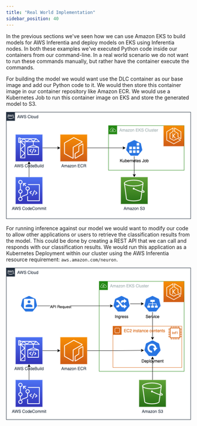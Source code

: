 ```yaml
---
title: "Real World Implementation"
sidebar_position: 40
---
```


In the previous sections we've seen how we can use Amazon EKS to build models for AWS Inferentia and deploy models on EKS using Inferentia nodes. In both these examples we've executed Python code inside our containers from our command-line. In a real world scenario we do not want to run these commands manually, but rather have the container execute the commands.

For building the model we would want use the DLC container as our base image and add our Python code to it. We would then store this container image in our container repository like Amazon ECR. We would use a Kubernetes Job to run this container image on EKS and store the generated model to S3.

![Build Model](./assets/CreateModel.png)

For running inference against our model we would want to modify our code to allow other applications or users to retrieve the classification results from the model. This could be done by creating a REST API that we can call and responds with our classification results. We would run this application as a Kubernetes Deployment within our cluster using the AWS Inferentia resource requirement: `aws.amazon.com/neuron`.

![Inference Model](./assets/Inference.png)
